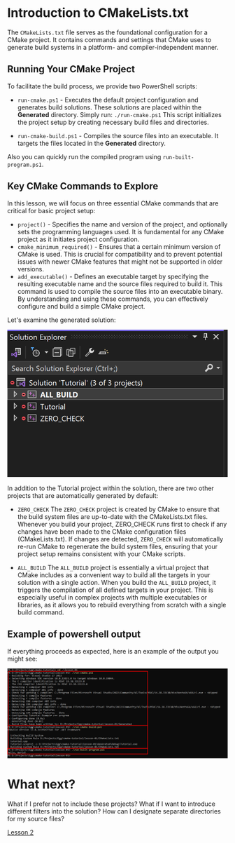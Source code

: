 # Introduction to CMakeLists.txt
The `CMakeLists.txt` file serves as the foundational configuration for a CMake project. It contains commands and settings that CMake uses to generate build systems in a platform- and compiler-independent manner.

## Running Your CMake Project
To facilitate the build process, we provide two PowerShell scripts:

* `run-cmake.ps1` - Executes the default project configuration and generates build solutions. These solutions are placed within the **Generated** directory. Simply run: `./run-cmake.ps1`
This script initializes the project setup by creating necessary build files and directories.

* `run-cmake-build.ps1` - Compiles the source files into an executable. It targets the files located in the **Generated** directory.

Also you can quickly run the compiled program using `run-built-program.ps1`.

## Key CMake Commands to Explore
In this lesson, we will focus on three essential CMake commands that are critical for basic project setup:

- `project()` - Specifies the name and version of the project, and optionally sets the programming languages used. It is fundamental for any CMake project as it initiates project configuration.
- `cmake_minimum_required()` - Ensures that a certain minimum version of CMake is used. This is crucial for compatibility and to prevent potential issues with newer CMake features that might not be supported in older versions.
- `add_executable()` - Defines an executable target by specifying the resulting executable name and the source files required to build it. This command is used to compile the source files into an executable binary.
By understanding and using these commands, you can effectively configure and build a simple CMake project.

Let's examine the generated solution:

![Screenshot 1](documentation/Screenshot_1.png)

In addition to the Tutorial project within the solution, there are two other projects that are automatically generated by default: 

* `ZERO_CHECK`
The `ZERO_CHECK` project is created by CMake to ensure that the build system files are up-to-date with the CMakeLists.txt files. Whenever you build your project, ZERO_CHECK runs first to check if any changes have been made to the CMake configuration files (CMakeLists.txt). If changes are detected, `ZERO_CHECK` will automatically re-run CMake to regenerate the build system files, ensuring that your project setup remains consistent with your CMake scripts.

* `ALL_BUILD`
The `ALL_BUILD` project is essentially a virtual project that CMake includes as a convenient way to build all the targets in your solution with a single action. When you build the `ALL_BUILD` project, it triggers the compilation of all defined targets in your project. This is especially useful in complex projects with multiple executables or libraries, as it allows you to rebuild everything from scratch with a single build command.

## Example of powershell output
If everything proceeds as expected, here is an example of the output you might see:

![Screenshot 1](documentation/Screenshot_2.png)


# What next?
What if I prefer not to include these projects? 
What if I want to introduce different filters into the solution?
How can I designate separate directories for my source files?

[Lesson 2](https://github.com/cholushkin/cmake-tutorial/tree/master/lesson-02)
